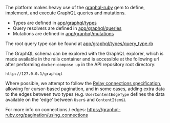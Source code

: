 The platform makes heavy use of the [graphql-ruby](https://graphql-ruby.org/) gem to define, implement, and execute GraphQL queries and mutations.

- Types are defined in [app/graphql/types](https://github.com/eLearning-Plus/MemberHub/tree/main/app/graphql/types)
- Query resolvers are defined in [app/graphql/queries](https://github.com/eLearning-Plus/MemberHub/tree/main/app/graphql/queries)
- Mutations are defined in [app/graphql/mutations](https://github.com/eLearning-Plus/MemberHub/tree/main/app/graphql/mutations)

The root query type can be found at [app/graphql/types/query_type.rb](https://github.com/eLearning-Plus/MemberHub/tree/main/app/graphql/types/query_type.rb)

The GraphQL schema can be explored with the GraphQL explorer, which is made available in the rails container and is accessible at the following url after performing `docker-compose up` in the API repository root directory:

`http://127.0.0.1/graphiql`

Where possible, we attempt to follow the [Relay connections specification](https://relay.dev/graphql/connections.htm), allowing for cursor-based pagination, and in some cases, adding extra data to the edges between two types (e.g. `UserContentEdgeType` defines the data available on the 'edge' between `User`s and `ContentItem`s).

For more info on connections / edges: https://graphql-ruby.org/pagination/using_connections
